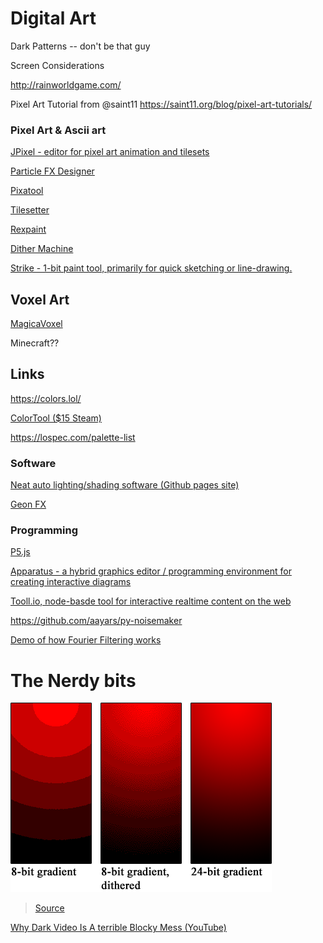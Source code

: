 # Digital Art

Dark Patterns -- don't be that guy

Screen Considerations

http://rainworldgame.com/

Pixel Art Tutorial from @saint11 https://saint11.org/blog/pixel-art-tutorials/

### Pixel Art & Ascii art

[JPixel - editor for pixel art animation and tilesets](https://emad.itch.io/jpixel)

[Particle FX Designer](https://codemanu.itch.io/particle-fx-designer)

[Pixatool](https://kronbits.itch.io/pixatool)

[Tilesetter](https://www.tilesetter.org)

[Rexpaint](https://kyzrati.itch.io/rexpaint)

[Dither Machine](https://lunarlabs.itch.io/dither-machine)

[Strike - 1-bit paint tool, primarily for quick sketching or line-drawing.](https://amorphous.itch.io/strike)

## Voxel Art

[MagicaVoxel](https://ephtracy.github.io#ss-carousel_ss)

Minecraft??

## Links

https://colors.lol/

[ColorTool ($15 Steam)](https://store.steampowered.com/app/948220/ColorTool/)

https://lospec.com/palette-list

### Software

[Neat auto lighting/shading software (Github pages site)](https://lllyasviel.github.io/PaintingLight/)

[Geon FX](https://nod.itch.io/geon-fx)

### Programming

[P5.js](https://p5js.org/)

[Apparatus - a hybrid graphics editor / programming environment for creating interactive diagrams](https://github.com/cdglabs/apparatus)

[Tooll.io, node-basde tool for interactive realtime content on the web](http://tooll.io/)

https://github.com/aayars/py-noisemaker

[Demo of how Fourier Filtering works](http://bigwww.epfl.ch/demo/ip/demos/FFT-filtering/)

# The Nerdy bits

![ColorBanding](../media/colorbanding.png)

> [Source](https://en.wikipedia.org/wiki/Colour_banding#/media/File:Colour_banding_example01.png)

[Why Dark Video Is A terrible Blocky Mess (YouTube)](https://www.youtube.com/watch?v=h9j89L8eQQk&ab_channel=TomScott)